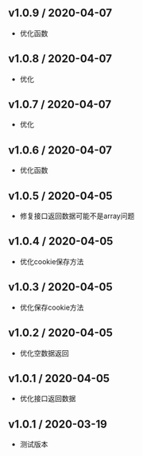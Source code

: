 ## v1.0.9 / 2020-04-07
- 优化函数

## v1.0.8 / 2020-04-07
- 优化

## v1.0.7 / 2020-04-07
- 优化

## v1.0.6 / 2020-04-07
- 优化函数

## v1.0.5 / 2020-04-05
- 修复接口返回数据可能不是array问题

## v1.0.4 / 2020-04-05
- 优化cookie保存方法

## v1.0.3 / 2020-04-05
- 优化保存cookie方法

## v1.0.2 / 2020-04-05
- 优化空数据返回

## v1.0.1 / 2020-04-05
- 优化接口返回数据

## v1.0.1 / 2020-03-19
- 测试版本
